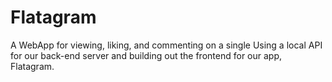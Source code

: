 # Flatagram

A WebApp for viewing, liking, and commenting on a single
Using a local API for our back-end server and building out the frontend for our
app, Flatagram.
